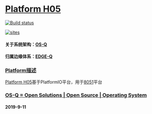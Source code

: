﻿# [Platform H05](https://github.com/OS-Q/H05)

[![Build status](https://ci.appveyor.com/api/projects/status/yldf3maxx9g1bryx?svg=true)](https://ci.appveyor.com/project/Qitas/h05)

[![sites](http://182.61.61.133/link/resources/OSQ.png)](http://www.OS-Q.com)

#### 关于系统架构：[OS-Q](https://github.com/OS-Q)
#### 归属边缘体系：[EDGE-Q](https://github.com/EDGE-Q)

### [Platform描述](https://github.com/OS-Q/H05/wiki) 

[Platform H05](https://github.com/OS-Q/H05)基于PlatformIO平台，用于[8051](https://github.com/sochub/8051)平台

### [OS-Q = Open Solutions | Open Source |  Operating System ](http://www.OS-Q.com/H05)
####  2019-9-11
